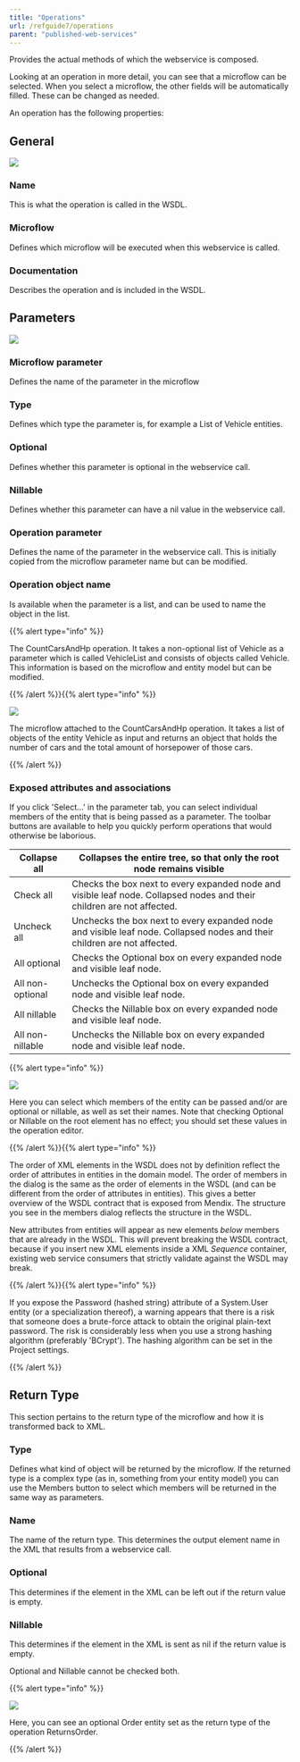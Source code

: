 ```yaml
---
title: "Operations"
url: /refguide7/operations
parent: "published-web-services"
---
```



Provides the actual methods of which the webservice is composed.

Looking at an operation in more detail, you can see that a microflow can be selected. When you select a microflow, the other fields will be automatically filled. These can be changed as needed.

An operation has the following properties:

## General

![](/attachments/refguide7/desktop-modeler/integration/published-web-services/operations/16843884.png)

### Name

This is what the operation is called in the WSDL.

### Microflow

Defines which microflow will be executed when this webservice is called.

### Documentation

Describes the operation and is included in the WSDL.

## Parameters

![](/attachments/refguide7/desktop-modeler/integration/published-web-services/operations/16843879.png)

### Microflow parameter

Defines the name of the parameter in the microflow

### Type

Defines which type the parameter is, for example a List of Vehicle entities.

### Optional

Defines whether this parameter is optional in the webservice call.

### Nillable

Defines whether this parameter can have a nil value in the webservice call.

### Operation parameter

Defines the name of the parameter in the webservice call. This is initially copied from the microflow parameter name but can be modified.

### Operation object name

Is available when the parameter is a list, and can be used to name the object in the list.

{{% alert type="info" %}}

The CountCarsAndHp operation. It takes a non-optional list of Vehicle as a parameter which is called VehicleList and consists of objects called Vehicle. This information is based on the microflow and entity model but can be modified.

{{% /alert %}}{{% alert type="info" %}}

![](/attachments/refguide7/desktop-modeler/integration/published-web-services/operations/918221.png)

The microflow attached to the CountCarsAndHp operation. It takes a list of objects of the entity Vehicle as input and returns an object that holds the number of cars and the total amount of horsepower of those cars.

{{% /alert %}}

### Exposed attributes and associations

If you click 'Select...' in the parameter tab, you can select individual members of the entity that is being passed as a parameter. The toolbar buttons are available to help you quickly perform operations that would otherwise be laborious.

| Collapse all | Collapses the entire tree, so that only the root node remains visible |
| --- | --- |
| Check all | Checks the box next to every expanded node and visible leaf node. Collapsed nodes and their children are not affected. |
| Uncheck all | Unchecks the box next to every expanded node and visible leaf node. Collapsed nodes and their children are not affected. |
| All optional | Checks the Optional box on every expanded node and visible leaf node. |
| All non-optional | Unchecks the Optional box on every expanded node and visible leaf node. |
| All nillable | Checks the Nillable box on every expanded node and visible leaf node. |
| All non-nillable | Unchecks the Nillable box on every expanded node and visible leaf node. |

{{% alert type="info" %}}

![](/attachments/refguide7/desktop-modeler/integration/published-web-services/operations/16843878.png)

Here you can select which members of the entity can be passed and/or are optional or nillable, as well as set their names. Note that checking Optional or Nillable on the root element has no effect; you should set these values in the operation editor.

{{% /alert %}}{{% alert type="info" %}}

The order of XML elements in the WSDL does not by definition reflect the order of attributes in entities in the domain model. The order of members in the dialog is the same as the order of elements in the WSDL (and can be different from the order of attributes in entities). This gives a better overview of the WSDL contract that is exposed from Mendix. The structure you see in the members dialog reflects the structure in the WSDL.

New attributes from entities will appear as new elements _below_ members that are already in the WSDL. This will prevent breaking the WSDL contract, because if you insert new XML elements inside a XML _Sequence_ container, existing web service consumers that strictly validate against the WSDL may break.

{{% /alert %}}{{% alert type="info" %}}

If you expose the Password (hashed string) attribute of a System.User entity (or a specialization thereof), a warning appears that there is a risk that someone does a brute-force attack to obtain the original plain-text password. The risk is considerably less when you use a strong hashing algorithm (preferably 'BCrypt'). The hashing algorithm can be set in the Project settings.

{{% /alert %}}

## Return Type

This section pertains to the return type of the microflow and how it is transformed back to XML.

### Type

Defines what kind of object will be returned by the microflow. If the returned type is a complex type (as in, something from your entity model) you can use the Members button to select which members will be returned in the same way as parameters.

### Name

The name of the return type. This determines the output element name in the XML that results from a webservice call.

### Optional

This determines if the element in the XML can be left out if the return value is empty.

### Nillable

This determines if the element in the XML is sent as nil if the return value is empty.

Optional and Nillable cannot be checked both.

{{% alert type="info" %}}

![](/attachments/refguide7/desktop-modeler/integration/published-web-services/operations/16843880.png)

Here, you can see an optional Order entity set as the return type of the operation ReturnsOrder.

{{% /alert %}}
